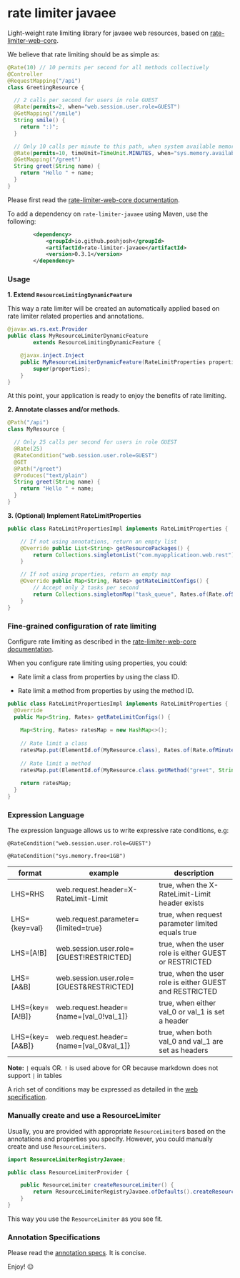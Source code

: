 # rate limiter javaee

Light-weight rate limiting library for javaee web resources, based on
[rate-limiter-web-core](https://github.com/poshjosh/rate-limiter-web-core).

We believe that rate limiting should be as simple as:

```java
@Rate(10) // 10 permits per second for all methods collectively
@Controller
@RequestMapping("/api")
class GreetingResource {

  // 2 calls per second for users in role GUEST
  @Rate(permits=2, when="web.session.user.role=GUEST")
  @GetMapping("/smile")
  String smile() {
    return ":)";
  }

  // Only 10 calls per minute to this path, when system available memory < 1GB 
  @Rate(permits=10, timeUnit=TimeUnit.MINUTES, when="sys.memory.available<1gb")
  @GetMapping("/greet")
  String greet(String name) {
    return "Hello " + name;
  }
}
```

Please first read the [rate-limiter-web-core documentation](https://github.com/poshjosh/rate-limiter-web-core).

To add a dependency on `rate-limiter-javaee` using Maven, use the following:

```xml
        <dependency>
            <groupId>io.github.poshjosh</groupId>
            <artifactId>rate-limiter-javaee</artifactId>
            <version>0.3.1</version> 
        </dependency>
```

### Usage

__1. Extend `ResourceLimitingDynamicFeature`__

This way a rate limiter will be created an automatically applied based on rate limiter related properties and annotations.

```java
@javax.ws.rs.ext.Provider
public class MyResourceLimiterDynamicFeature
        extends ResourceLimitingDynamicFeature {

    @javax.inject.Inject 
    public MyResourceLimiterDynamicFeature(RateLimitProperties properties) {
        super(properties);
    }
}

```

At this point, your application is ready to enjoy the benefits of rate limiting.

__2. Annotate classes and/or methods.__

```java
@Path("/api")
class MyResource {

  // Only 25 calls per second for users in role GUEST
  @Rate(25)
  @RateCondition("web.session.user.role=GUEST")
  @GET
  @Path("/greet")
  @Produces("text/plain")
  String greet(String name) {
    return "Hello " + name;
  }
}
```

__3. (Optional) Implement RateLimitProperties__

```java
public class RateLimitPropertiesImpl implements RateLimitProperties {

    // If not using annotations, return an empty list
    @Override public List<String> getResourcePackages() {
        return Collections.singletonList("com.myapplicatioon.web.rest");
    }

    // If not using properties, return an empty map
    @Override public Map<String, Rates> getRateLimitConfigs() {
        // Accept only 2 tasks per second
        return Collections.singletonMap("task_queue", Rates.of(Rate.ofSeconds(2)));
    }
}
```

### Fine-grained configuration of rate limiting

Configure rate limiting as described in the [rate-limiter-web-core documentation](https://github.com/poshjosh/rate-limiter-web-core).

When you configure rate limiting using properties, you could:

- Rate limit a class from properties by using the class ID.
  
- Rate limit a method from properties by using the method ID.

```java
public class RateLimitPropertiesImpl implements RateLimitProperties {
  @Override
  public Map<String, Rates> getRateLimitConfigs() {
    
    Map<String, Rates> ratesMap = new HashMap<>();
    
    // Rate limit a class
    ratesMap.put(ElementId.of(MyResource.class), Rates.of(Rate.ofMinutes(10)));
    
    // Rate limit a method
    ratesMap.put(ElementId.of(MyResource.class.getMethod("greet", String.class)), Rates.of(Rate.ofMinutes(10)));
    
    return ratesMap;
  }
}
```

### Expression Language

The expression language allows us to write expressive rate conditions, e.g: 

`@RateCondition("web.session.user.role=GUEST")`

`@RateCondition("sys.memory.free<1GB")`

format          | example                                  | description
----------------|------------------------------------------|------------
LHS=RHS         | web.request.header=X-RateLimit-Limit     | true, when the X-RateLimit-Limit header exists
LHS={key=val}   | web.request.parameter={limited=true}     | true, when request parameter limited equals true
LHS=[A!B]       | web.session.user.role=[GUEST!RESTRICTED] | true, when the user role is either GUEST or RESTRICTED
LHS=[A&B]       | web.session.user.role=[GUEST&RESTRICTED] | true, when the user role is either GUEST and RESTRICTED
LHS={key=[A!B]} | web.request.header={name=[val_0!val_1]}  | true, when either val_0 or val_1 is set a header
LHS={key=[A&B]} | web.request.header={name=[val_0&val_1]}  | true, when both val_0 and val_1 are set as headers

__Note:__ `|` equals OR. `!` is used above for OR because markdown does not support `|` in tables

A rich set of conditions may be expressed as detailed in the 
[web specification](https://github.com/poshjosh/rate-limiter-web-core/blob/master/docs/RATE-CONDITION-EXPRESSION-LANGUAGE.md).

### Manually create and use a ResourceLimiter

Usually, you are provided with appropriate `ResourceLimiter`s based on the annotations
and properties you specify. However, you could manually create and use `ResourceLimiters`.

```java
import ResourceLimiterRegistryJavaee;

public class ResourceLimiterProvider {

    public ResourceLimiter createResourceLimiter() {
        return ResourceLimiterRegistryJavaee.ofDefaults().createResourceLimiter();
    }
}
```
This way you use the `ResourceLimiter` as you see fit.

### Annotation Specifications

Please read the [annotation specs](https://github.com/poshjosh/rate-limiter-annotation/blob/main/docs/ANNOTATION_SPECS.md). It is concise.

Enjoy! :wink:

